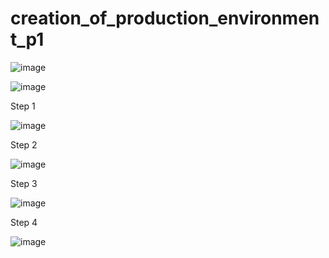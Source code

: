 # creation_of_production_environment_p1 


![image](https://user-images.githubusercontent.com/33585301/119318371-d7688680-bc96-11eb-915e-002b8c3406ad.png)



![image](https://user-images.githubusercontent.com/33585301/119318482-01ba4400-bc97-11eb-816a-c81a6e1e6f5e.png)



Step 1 

![image](https://user-images.githubusercontent.com/33585301/119318837-637aae00-bc97-11eb-8d88-c501f841ce75.png)

Step 2

![image](https://user-images.githubusercontent.com/33585301/119318929-7d1bf580-bc97-11eb-9c06-e9a3e49e246f.png)


Step 3 

![image](https://user-images.githubusercontent.com/33585301/119319114-accafd80-bc97-11eb-8959-b77b90e3b51d.png)


Step 4 

![image](https://user-images.githubusercontent.com/33585301/119319239-cd935300-bc97-11eb-94b5-e0dd2054e7ef.png)
